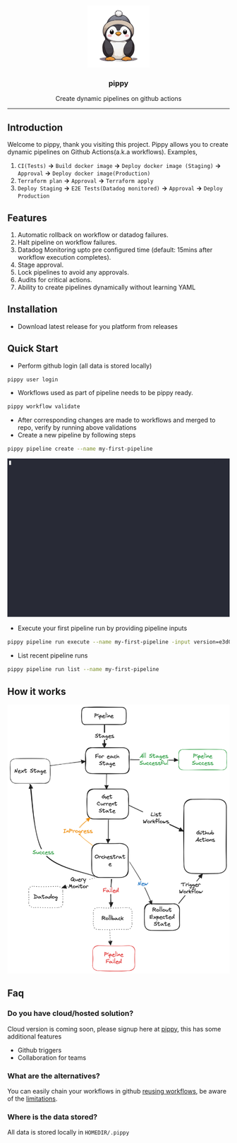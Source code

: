 <p align="center">
  <img alt="pippy Logo" src="pippy.png" height="140" />
  <h3 align="center">pippy</h3>
  <p align="center">Create dynamic pipelines on github actions</p>
</p>

---

## Introduction

Welcome to pippy, thank you visiting this project. Pippy allows you to create dynamic pipelines on Github Actions(a.k.a workflows). Examples,

1. `CI(Tests)` **->** `Build docker image` **->** `Deploy docker image (Staging)` **->** `Approval` **->** `Deploy docker image(Production)`
1. `Terraform plan` **->** `Approval` **->** `Terraform apply`
1. `Deploy Staging` **->** `E2E Tests(Datadog monitored)` **->** `Approval` **->** `Deploy Production`

## Features

1. Automatic rollback on workflow or datadog failures.
1. Halt pipeline on workflow failures.
1. Datadog Monitoring upto pre configured time (default: 15mins after workflow execution completes).
1. Stage approval.
1. Lock pipelines to avoid any approvals.
1. Audits for critical actions.
1. Ability to create pipelines dynamically without learning YAML

## Installation

* Download latest release for you platform from releases

## Quick Start

* Perform github login (all data is stored locally)

```bash
pippy user login
```

* Workflows used as part of pipeline needs to be pippy ready.

```bash
pippy workflow validate
```

* After corresponding changes are made to workflows and merged to repo, verify by running above validations
* Create a new pipeline by following steps

```bash
pippy pipeline create --name my-first-pipeline
```

![](./create.gif)

* Execute your first pipeline run by providing pipeline inputs

```bash
pippy pipeline run execute --name my-first-pipeline -input version=e3d0bea
```

* List recent pipeline runs

```bash
pippy pipeline run list --name my-first-pipeline
```

## How it works

![Flow](./pippy_flow.png)

## Faq

### Do you have cloud/hosted solution?

Cloud version is coming soon, please signup here at [pippy](https://pippy.dev), this has some additional features

* Github triggers
* Collaboration for teams

### What are the alternatives?

You can easily chain your workflows in github [reusing workflows](https://docs.github.com/en/actions/using-workflows/reusing-workflows), be aware of the [limitations](https://docs.github.com/en/actions/using-workflows/reusing-workflows#limitations).

### Where is the data stored?

All data is stored locally in `HOMEDIR/.pippy`
